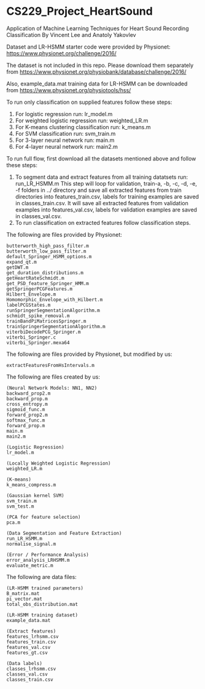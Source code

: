 # CS229_Project_HeartSound
Application of Machine Learning Techniques for Heart Sound Recording Classification By Vincent Lee and Anatoly Yakovlev

Dataset and LR-HSMM starter code were provided by Physionet: https://www.physionet.org/challenge/2016/

The dataset is not included in this repo.  Please download them separately from https://www.physionet.org/physiobank/database/challenge/2016/ 

Also, example_data.mat training data for LR-HSMM can be downloaded from https://www.physionet.org/physiotools/hss/

To run only classification on supplied features follow these steps:
1. For logistic regression run: lr_model.m
2. For weighted logistic regression run: weighted_LR.m
3. For K-means clustering classification run: k_means.m
4. For SVM classification run: svm_train.m
5. For 3-layer neural network run: main.m
6. For 4-layer neural network run: main2.m

To run full flow, first download all the datasets mentioned above and follow these steps:
1. To segment data and extract features from all training datatsets run: run_LR_HSMM.m
This step will loop for validation, train-a, -b, -c, -d, -e, -f folders in ../ directory and save all extracted features from train directories into features_train.csv, labels for training examples are saved in classes_train.csv. It will save all extracted features from validation examples into features_val.csv, labels for validation examples are saved in classes_val.csv.
2. To run classification on extracted features follow classification steps.

The following are files provided by Physionet:

    butterworth_high_pass_filter.m
    butterworth_low_pass_filter.m
    default_Springer_HSMM_options.m
    expand_qt.m
    getDWT.m
    get_duration_distributions.m
    getHeartRateSchmidt.m
    get_PSD_feature_Springer_HMM.m
    getSpringerPCGFeatures.m
    Hilbert_Envelope.m
    Homomorphic_Envelope_with_Hilbert.m
    labelPCGStates.m
    runSpringerSegmentationAlgorithm.m
    schmidt_spike_removal.m
    trainBandPiMatricesSpringer.m
    trainSpringerSegmentationAlgorithm.m
    viterbiDecodePCG_Springer.m
    viterbi_Springer.c
    viterbi_Springer.mexa64

The following are files provided by Physionet, but modified by us:

    extractFeaturesFromHsIntervals.m

The following are files created by us:

    (Neural Network Models: NN1, NN2)
    backward_prop2.m		  
    backward_prop.m
    cross_entropy.m
    sigmoid_func.m
    forward_prop2.m
    softmax_func.m
    forward_prop.m
    main.m
    main2.m
        
    (Logistic Regression)
    lr_model.m
    
    (Locally Weighted Logistic Regression)
    weighted_LR.m
    
    (K-means)
    k_means_compress.m

    (Gaussian kernel SVM)
    svm_train.m
    svm_test.m

    (PCA for feature selection)
    pca.m
    
    (Data Segmentation and Feature Extraction)
    run_LR_HSMM.m
    normalise_signal.m
    
    (Error / Performance Analysis)
    error_analysis_LRHSMM.m
    evaluate_metric.m

The following are data files:
   
    (LR-HSMM trained parameters)
    B_matrix.mat
    pi_vector.mat
    total_obs_distribution.mat
    
    (LR-HSMM training dataset)
    example_data.mat
    
    (Extract features)
    features_lrhsmm.csv
    features_train.csv
    features_val.csv
    features_gt.csv
    
    (Data labels)
    classes_lrhsmm.csv
    classes_val.csv			  
    classes_train.csv		  
